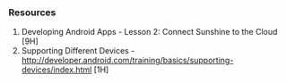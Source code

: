 

### Resources

1. Developing Android Apps - Lesson 2: Connect Sunshine to the Cloud [9H]
2. Supporting Different Devices - http://developer.android.com/training/basics/supporting-devices/index.html [1H]
